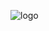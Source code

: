 ![logo](https://github.com/DiumStream-tech/Dium-Song/assets/95074543/c2636b39-d605-4901-b018-8d25d1738eac)
